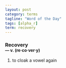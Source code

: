 ```yaml
---
layout: post
category: terms
tagline: "Word of the Day"
tags: [alpha_r]
term: recovery
---
```


<h3>Recovery<br/> <small>&mdash; v. (re<span>&middot;</span>co<span>&middot;</span>ver<span>&middot;</span>y)</small></h3>
<p><ol><li>to cloak a vowel again</li>
</ol></p>
